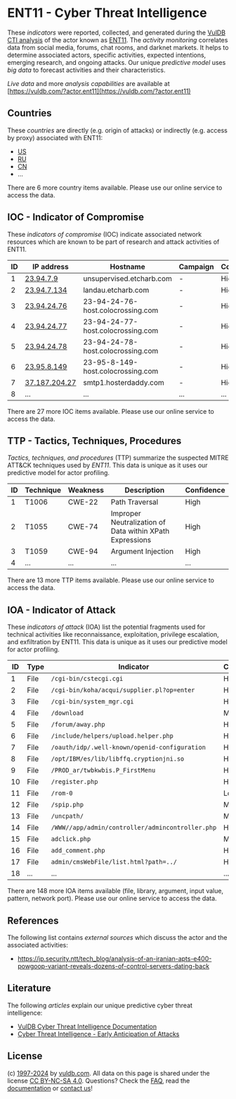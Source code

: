 # ENT11 - Cyber Threat Intelligence

These _indicators_ were reported, collected, and generated during the [VulDB CTI analysis](https://vuldb.com/?kb.cti) of the actor known as [ENT11](https://vuldb.com/?actor.ent11). The _activity monitoring_ correlates data from social media, forums, chat rooms, and darknet markets. It helps to determine associated actors, specific activities, expected intentions, emerging research, and ongoing attacks. Our unique _predictive model_ uses _big data_ to forecast activities and their characteristics.

_Live data_ and more _analysis capabilities_ are available at [https://vuldb.com/?actor.ent11](https://vuldb.com/?actor.ent11)

## Countries

These _countries_ are directly (e.g. origin of attacks) or indirectly (e.g. access by proxy) associated with ENT11:

* [US](https://vuldb.com/?country.us)
* [RU](https://vuldb.com/?country.ru)
* [CN](https://vuldb.com/?country.cn)
* ...

There are 6 more country items available. Please use our online service to access the data.

## IOC - Indicator of Compromise

These _indicators of compromise_ (IOC) indicate associated network resources which are known to be part of research and attack activities of ENT11.

ID | IP address | Hostname | Campaign | Confidence
-- | ---------- | -------- | -------- | ----------
1 | [23.94.7.9](https://vuldb.com/?ip.23.94.7.9) | unsupervised.etcharb.com | - | High
2 | [23.94.7.134](https://vuldb.com/?ip.23.94.7.134) | landau.etcharb.com | - | High
3 | [23.94.24.76](https://vuldb.com/?ip.23.94.24.76) | 23-94-24-76-host.colocrossing.com | - | High
4 | [23.94.24.77](https://vuldb.com/?ip.23.94.24.77) | 23-94-24-77-host.colocrossing.com | - | High
5 | [23.94.24.78](https://vuldb.com/?ip.23.94.24.78) | 23-94-24-78-host.colocrossing.com | - | High
6 | [23.95.8.149](https://vuldb.com/?ip.23.95.8.149) | 23-95-8-149-host.colocrossing.com | - | High
7 | [37.187.204.27](https://vuldb.com/?ip.37.187.204.27) | smtp1.hosterdaddy.com | - | High
8 | ... | ... | ... | ...

There are 27 more IOC items available. Please use our online service to access the data.

## TTP - Tactics, Techniques, Procedures

_Tactics, techniques, and procedures_ (TTP) summarize the suspected MITRE ATT&CK techniques used by _ENT11_. This data is unique as it uses our predictive model for actor profiling.

ID | Technique | Weakness | Description | Confidence
-- | --------- | -------- | ----------- | ----------
1 | T1006 | CWE-22 | Path Traversal | High
2 | T1055 | CWE-74 | Improper Neutralization of Data within XPath Expressions | High
3 | T1059 | CWE-94 | Argument Injection | High
4 | ... | ... | ... | ...

There are 13 more TTP items available. Please use our online service to access the data.

## IOA - Indicator of Attack

These _indicators of attack_ (IOA) list the potential fragments used for technical activities like reconnaissance, exploitation, privilege escalation, and exfiltration by ENT11. This data is unique as it uses our predictive model for actor profiling.

ID | Type | Indicator | Confidence
-- | ---- | --------- | ----------
1 | File | `/cgi-bin/cstecgi.cgi` | High
2 | File | `/cgi-bin/koha/acqui/supplier.pl?op=enter` | High
3 | File | `/cgi-bin/system_mgr.cgi` | High
4 | File | `/download` | Medium
5 | File | `/forum/away.php` | High
6 | File | `/include/helpers/upload.helper.php` | High
7 | File | `/oauth/idp/.well-known/openid-configuration` | High
8 | File | `/opt/IBM/es/lib/libffq.cryptionjni.so` | High
9 | File | `/PROD_ar/twbkwbis.P_FirstMenu` | High
10 | File | `/register.php` | High
11 | File | `/rom-0` | Low
12 | File | `/spip.php` | Medium
13 | File | `/uncpath/` | Medium
14 | File | `/WWW//app/admin/controller/admincontroller.php` | High
15 | File | `adclick.php` | Medium
16 | File | `add_comment.php` | High
17 | File | `admin/cmsWebFile/list.html?path=../` | High
18 | ... | ... | ...

There are 148 more IOA items available (file, library, argument, input value, pattern, network port). Please use our online service to access the data.

## References

The following list contains _external sources_ which discuss the actor and the associated activities:

* https://jp.security.ntt/tech_blog/analysis-of-an-iranian-apts-e400-powgoop-variant-reveals-dozens-of-control-servers-dating-back

## Literature

The following _articles_ explain our unique predictive cyber threat intelligence:

* [VulDB Cyber Threat Intelligence Documentation](https://vuldb.com/?kb.cti)
* [Cyber Threat Intelligence - Early Anticipation of Attacks](https://www.scip.ch/en/?labs.20201022)

## License

(c) [1997-2024](https://vuldb.com/?kb.changelog) by [vuldb.com](https://vuldb.com/?kb.about). All data on this page is shared under the license [CC BY-NC-SA 4.0](https://creativecommons.org/licenses/by-nc-sa/4.0/). Questions? Check the [FAQ](https://vuldb.com/?kb.faq), read the [documentation](https://vuldb.com/?kb) or [contact us](https://vuldb.com/?contact)!
